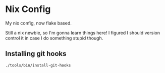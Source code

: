 # Nix Config

My nix config, now flake based.

Still a nix newbie, so I'm gonna learn things here! I figured I should version
control it in case I do something stupid though.

## Installing git hooks

```console
./tools/bin/install-git-hooks
```
